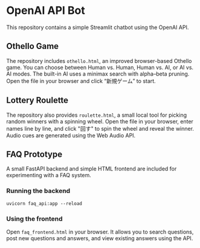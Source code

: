 # OpenAI API Bot

This repository contains a simple Streamlit chatbot using the OpenAI API.

## Othello Game


The repository includes `othello.html`, an improved browser-based Othello game.
You can choose between Human vs. Human, Human vs. AI, or AI vs. AI modes.
The built-in AI uses a minimax search with alpha–beta pruning.
Open the file in your browser and click “新規ゲーム” to start.

## Lottery Roulette

The repository also provides `roulette.html`, a small local tool for picking random winners with a spinning wheel. Open the file in your browser, enter names line by line, and click "回す" to spin the wheel and reveal the winner. Audio cues are generated using the Web Audio API.

## FAQ Prototype

A small FastAPI backend and simple HTML frontend are included for experimenting with a FAQ system.

### Running the backend

```
uvicorn faq_api:app --reload
```

### Using the frontend

Open `faq_frontend.html` in your browser. It allows you to search questions, post new questions and answers, and view existing answers using the API.
